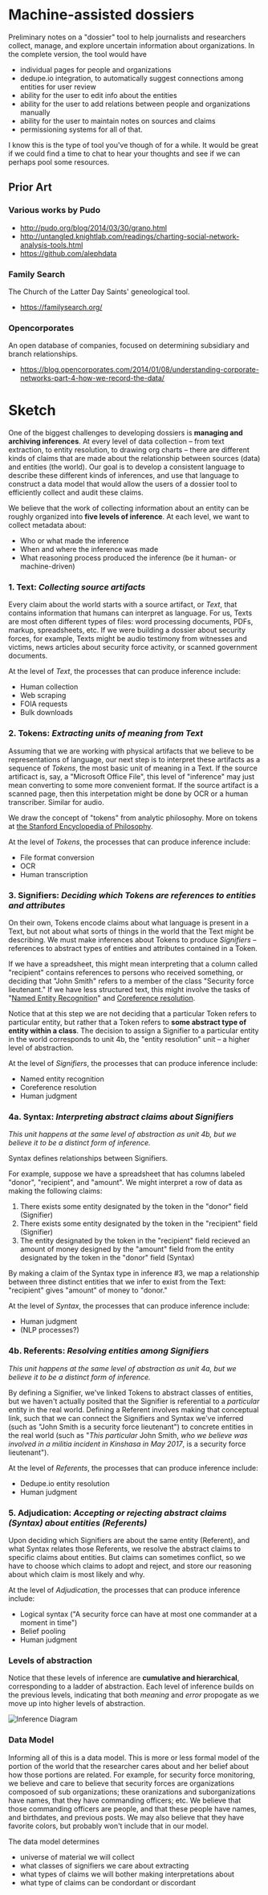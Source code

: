 # Machine-assisted dossiers

Preliminary notes on a "dossier" tool to help journalists and researchers collect, manage, and explore uncertain information about organizations. In the complete version, the tool would have

* individual pages for people and organizations
* dedupe.io integration, to automatically suggest connections among entities for user review
* ability for the user to edit info about the entities
* ability for the user to add relations between people and organizations manually
* ability for the user to maintain notes on sources and claims
* permissioning systems for all of that.

I know this is the type of tool you've though of for a while. It would be great if we could find a time to chat to hear your thoughts and see if we can perhaps pool some resources.


## Prior Art
### Various works by Pudo
- http://pudo.org/blog/2014/03/30/grano.html
- http://untangled.knightlab.com/readings/charting-social-network-analysis-tools.html
- https://github.com/alephdata


### Family Search

The Church of the Latter Day Saints' geneological tool.

- https://familysearch.org/


### Opencorporates

An open database of companies, focused on determining subsidiary and branch relationships.

- https://blog.opencorporates.com/2014/01/08/understanding-corporate-networks-part-4-how-we-record-the-data/

# Sketch

One of the biggest challenges to developing dossiers is **managing and archiving inferences**. At every level of data collection – from text extraction, to entity resolution, to drawing org charts – there are different kinds of claims that are made about the relationship between sources (data) and entities (the world). Our goal is to develop a consistent language to describe these different kinds of inferences, and use that language to construct a data model that would allow the users of a dossier tool to efficiently collect and audit these claims. 

We believe that the work of collecting information about an entity can be roughly organized into **five levels of inference**. At each level, we want to collect metadata about:

- Who or what made the inference
- When and where the inference was made
- What reasoning process produced the inference (be it human- or machine-driven)

### 1. Text: *Collecting source artifacts*

Every claim about the world starts with a source artifact, or *Text*, that contains information that humans can interpret as language. For us, Texts are most often different types of files: word processing documents, PDFs, markup, spreadsheets, etc. If we were building a dossier about security forces, for example, Texts might be audio testimony from witnesses and victims, news articles about security force activity, or scanned government documents.

At the level of *Text*, the processes that can produce inference include:

- Human collection
- Web scraping
- FOIA requests
- Bulk downloads

### 2. Tokens: *Extracting units of meaning from Text*

Assuming that we are working with physical artifacts that we believe to be representations of language, our next step is to interpret these artifacts as a sequence of *Tokens*, the most basic unit of meaning in a Text. If the source artificact is, say, a "Microsoft Office File", this level of "inference" may just mean converting to some more convenient format. If the source artifact is a scanned page, then this interpetation might be done by OCR or a human transcriber. Similar for audio.

We draw the concept of "tokens" from analytic philosophy. More on tokens at [the Stanford Encyclopedia of Philosophy](https://plato.stanford.edu/entries/types-tokens/#DisBetTypTok).

At the level of *Tokens*, the processes that can produce inference include:

- File format conversion
- OCR
- Human transcription

###  3. Signifiers: *Deciding which Tokens are references to entities and attributes*

On their own, Tokens encode claims about what language is present in a Text, but not about what sorts of things in the world that the Text might be describing. We must make inferences about Tokens to produce *Signifiers* – references to abstract types of entities and attributes contained in a Token.

If we have a spreadsheet, this might mean interpreting that a column called "recipient" contains references to persons who received something, or deciding that "John Smith" refers to a member of the class "Security force lieutenant." If we have less structured text, this might involve the tasks of "[Named Entity Recognition](https://en.wikipedia.org/wiki/Named-entity_recognition)" and [Coreference resolution](https://nlp.stanford.edu/projects/coref.shtml).

Notice that at this step we are not deciding that a particular Token refers to particular entity, but rather that a Token refers to **some abstract type of entity within a class**. The decision to assign a Signifier to a particular entity in the world corresponds to unit 4b, the "entity resolution" unit – a higher level of abstraction.

At the level of *Signifiers*, the processes that can produce inference include:

- Named entity recognition
- Coreference resolution
- Human judgment

### 4a. Syntax: *Interpreting abstract claims about Signifiers*

*This unit happens at the same level of abstraction as unit 4b, but we believe it to be a distinct form of inference.*

Syntax defines relationships between Signifiers.

For example, suppose we have a spreadsheet that has columns labeled "donor", "recipient", and "amount". We might interpret a row of data as making the following claims:

1. There exists some entity designated by the token in the "donor" field (Signifier)
2. There exists some entity designated by the token in the "recipient" field (Signifier)
3. The entity designated by the token in the "recipient" field recieved an amount of money designed by the "amount" field from the entity designated by the token in the "donor" field (Syntax)

By making a claim of the Syntax type in inference #3, we map a relationship between three distinct entities that we infer to exist from the Text: "recipient" gives "amount" of money to "donor."

At the level of *Syntax*, the processes that can produce inference include:

- Human judgment
- (NLP processes?)

### 4b. Referents: *Resolving entities among Signifiers* 

*This unit happens at the same level of abstraction as unit 4a, but we believe it to be a distinct form of inference.*

By defining a Signifier, we've linked Tokens to abstract classes of entities, but we haven't actually posited that the Signifier is referential to a *particular* entity in the real world. Defining a Referent involves making that conceptual link, such that we can connect the Signifiers and Syntax we've inferred (such as "John Smith is a security force lieutenant") to concrete entities in the real world (such as "*This particular* John Smith, *who we believe was involved in a militia incident in Kinshasa in May 2017*, is a security force lieutenant").

At the level of *Referents*, the processes that can produce inference include:

- Dedupe.io entity resolution
- Human judgment

### 5. Adjudication: *Accepting or rejecting abstract claims (Syntax) about entities (Referents)*

Upon deciding which Signifiers are about the same entity (Referent), and what Syntax relates those Referents, we resolve the abstract claims to specific claims about entities. But claims can sometimes conflict, so we have to choose which claims to adopt and reject, and store our reasoning about which claim is most likely and why.

At the level of *Adjudication*, the processes that can produce inference include:

- Logical syntax ("A security force can have at most one commander at a moment in time")
- Belief pooling
- Human judgment

### Levels of abstraction

Notice that these levels of inference are **cumulative and hierarchical**, corresponding to a ladder of abstraction. Each level of inference builds on the previous levels, indicating that both *meaning* and *error* propogate as we move up into higher levels of abstraction.

![Inference Diagram](./images/inference_diagram.png)

### Data Model
Informing all of this is a data model. This is more or less formal model of the portion of the world that the researcher cares about and her belief about how those portions are related. For example, for security force monitoring, we believe and care to believe that security forces are organizations composoed of sub organizations; these oranizations and suborganizations have names, that they have commanding officers; etc. We believe that those commanding officers are people, and that these people have names, and birthdates, and previous posts. We may also believe that they have favorite colors, but probably won't include that in our model.

The data model determines 

- universe of material we will collect
- what classes of signifiers we care about extracting
- what types of claims we will bother making interpretations about
- what type of claims can be condordant or discordant



